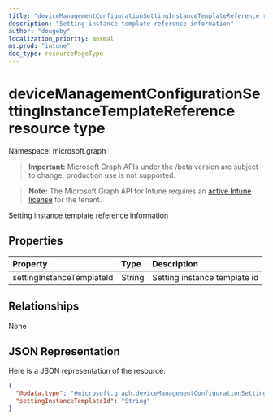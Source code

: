 ```yaml
---
title: "deviceManagementConfigurationSettingInstanceTemplateReference resource type"
description: "Setting instance template reference information"
author: "dougeby"
localization_priority: Normal
ms.prod: "intune"
doc_type: resourcePageType
---
```


# deviceManagementConfigurationSettingInstanceTemplateReference resource type

Namespace: microsoft.graph

> **Important:** Microsoft Graph APIs under the /beta version are subject to change; production use is not supported.

> **Note:** The Microsoft Graph API for Intune requires an [active Intune license](https://go.microsoft.com/fwlink/?linkid=839381) for the tenant.

Setting instance template reference information

## Properties
|Property|Type|Description|
|:---|:---|:---|
|settingInstanceTemplateId|String|Setting instance template id|

## Relationships
None

## JSON Representation
Here is a JSON representation of the resource.
<!-- {
  "blockType": "resource",
  "@odata.type": "microsoft.graph.deviceManagementConfigurationSettingInstanceTemplateReference"
}
-->
``` json
{
  "@odata.type": "#microsoft.graph.deviceManagementConfigurationSettingInstanceTemplateReference",
  "settingInstanceTemplateId": "String"
}
```





